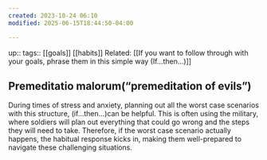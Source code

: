 ```yaml
---
created: 2023-10-24 06:10
modified: 2025-06-15T18:44:50-04:00

---
```

up::
tags:: [[goals]] [[habits]]
Related: [[If you want to follow through with your goals, phrase them in this simple way (If…then...)]]
## Premeditatio malorum(“premeditation of evils”)

During times of stress and anxiety, planning out all the worst case scenarios with this structure, (if…then…)can be helpful.
This is often using the military, where soldiers will plan out everything that could go wrong and the steps they will need to take. Therefore, if the worst case scenario actually happens, the habitual response kicks in, making them well-prepared to navigate these challenging situations.
